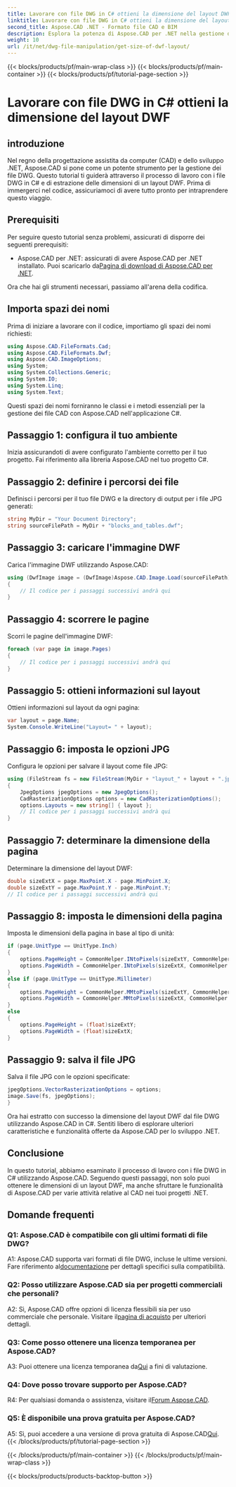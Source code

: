 ```yaml
---
title: Lavorare con file DWG in C# ottieni la dimensione del layout DWF
linktitle: Lavorare con file DWG in C# ottieni la dimensione del layout DWF
second_title: Aspose.CAD .NET - Formato file CAD e BIM
description: Esplora la potenza di Aspose.CAD per .NET nella gestione dei file DWG. Impara a estrarre facilmente le dimensioni del layout DWF utilizzando C#.
weight: 10
url: /it/net/dwg-file-manipulation/get-size-of-dwf-layout/
---
```


{{< blocks/products/pf/main-wrap-class >}}
{{< blocks/products/pf/main-container >}}
{{< blocks/products/pf/tutorial-page-section >}}

# Lavorare con file DWG in C# ottieni la dimensione del layout DWF

## introduzione

Nel regno della progettazione assistita da computer (CAD) e dello sviluppo .NET, Aspose.CAD si pone come un potente strumento per la gestione dei file DWG. Questo tutorial ti guiderà attraverso il processo di lavoro con i file DWG in C# e di estrazione delle dimensioni di un layout DWF. Prima di immergerci nel codice, assicuriamoci di avere tutto pronto per intraprendere questo viaggio.

## Prerequisiti

Per seguire questo tutorial senza problemi, assicurati di disporre dei seguenti prerequisiti:

-  Aspose.CAD per .NET: assicurati di avere Aspose.CAD per .NET installato. Puoi scaricarlo da[Pagina di download di Aspose.CAD per .NET](https://releases.aspose.com/cad/net/).

Ora che hai gli strumenti necessari, passiamo all'arena della codifica.

## Importa spazi dei nomi

Prima di iniziare a lavorare con il codice, importiamo gli spazi dei nomi richiesti:

```csharp
using Aspose.CAD.FileFormats.Cad;
using Aspose.CAD.FileFormats.Dwf;
using Aspose.CAD.ImageOptions;
using System;
using System.Collections.Generic;
using System.IO;
using System.Linq;
using System.Text;
```

Questi spazi dei nomi forniranno le classi e i metodi essenziali per la gestione dei file CAD con Aspose.CAD nell'applicazione C#.

## Passaggio 1: configura il tuo ambiente

Inizia assicurandoti di avere configurato l'ambiente corretto per il tuo progetto. Fai riferimento alla libreria Aspose.CAD nel tuo progetto C#.

## Passaggio 2: definire i percorsi dei file

Definisci i percorsi per il tuo file DWG e la directory di output per i file JPG generati:

```csharp
string MyDir = "Your Document Directory";
string sourceFilePath = MyDir + "blocks_and_tables.dwf";
```

## Passaggio 3: caricare l'immagine DWF

Carica l'immagine DWF utilizzando Aspose.CAD:

```csharp
using (DwfImage image = (DwfImage)Aspose.CAD.Image.Load(sourceFilePath))
{
    // Il codice per i passaggi successivi andrà qui
}
```

## Passaggio 4: scorrere le pagine

Scorri le pagine dell'immagine DWF:

```csharp
foreach (var page in image.Pages)
{
    // Il codice per i passaggi successivi andrà qui
}
```

## Passaggio 5: ottieni informazioni sul layout

Ottieni informazioni sul layout da ogni pagina:

```csharp
var layout = page.Name;
System.Console.WriteLine("Layout= " + layout);
```

## Passaggio 6: imposta le opzioni JPG

Configura le opzioni per salvare il layout come file JPG:

```csharp
using (FileStream fs = new FileStream(MyDir + "layout_" + layout + ".jpg", FileMode.Create))
{
    JpegOptions jpegOptions = new JpegOptions();
    CadRasterizationOptions options = new CadRasterizationOptions();
    options.Layouts = new string[] { layout };
    // Il codice per i passaggi successivi andrà qui
}
```

## Passaggio 7: determinare la dimensione della pagina

Determinare la dimensione del layout DWF:

```csharp
double sizeExtX = page.MaxPoint.X - page.MinPoint.X;
double sizeExtY = page.MaxPoint.Y - page.MinPoint.Y;
// Il codice per i passaggi successivi andrà qui
```

## Passaggio 8: imposta le dimensioni della pagina

Imposta le dimensioni della pagina in base al tipo di unità:

```csharp
if (page.UnitType == UnitType.Inch)
{
    options.PageHeight = CommonHelper.INtoPixels(sizeExtY, CommonHelper.DPI);
    options.PageWidth = CommonHelper.INtoPixels(sizeExtX, CommonHelper.DPI);
}
else if (page.UnitType == UnitType.Millimeter)
{
    options.PageHeight = CommonHelper.MMtoPixels(sizeExtY, CommonHelper.DPI);
    options.PageWidth = CommonHelper.MMtoPixels(sizeExtX, CommonHelper.DPI);
}
else
{
    options.PageHeight = (float)sizeExtY;
    options.PageWidth = (float)sizeExtX;
}
```

## Passaggio 9: salva il file JPG

Salva il file JPG con le opzioni specificate:

```csharp
jpegOptions.VectorRasterizationOptions = options;
image.Save(fs, jpegOptions);
}
```

Ora hai estratto con successo la dimensione del layout DWF dal file DWG utilizzando Aspose.CAD in C#. Sentiti libero di esplorare ulteriori caratteristiche e funzionalità offerte da Aspose.CAD per lo sviluppo .NET.

## Conclusione

In questo tutorial, abbiamo esaminato il processo di lavoro con i file DWG in C# utilizzando Aspose.CAD. Seguendo questi passaggi, non solo puoi ottenere le dimensioni di un layout DWF, ma anche sfruttare le funzionalità di Aspose.CAD per varie attività relative al CAD nei tuoi progetti .NET.

## Domande frequenti

### Q1: Aspose.CAD è compatibile con gli ultimi formati di file DWG?

 A1: Aspose.CAD supporta vari formati di file DWG, incluse le ultime versioni. Fare riferimento al[documentazione](https://reference.aspose.com/cad/net/) per dettagli specifici sulla compatibilità.

### Q2: Posso utilizzare Aspose.CAD sia per progetti commerciali che personali?

 A2: Sì, Aspose.CAD offre opzioni di licenza flessibili sia per uso commerciale che personale. Visitare il[pagina di acquisto](https://purchase.aspose.com/buy) per ulteriori dettagli.

### Q3: Come posso ottenere una licenza temporanea per Aspose.CAD?

 A3: Puoi ottenere una licenza temporanea da[Qui](https://purchase.aspose.com/temporary-license/) a fini di valutazione.

### Q4: Dove posso trovare supporto per Aspose.CAD?

R4: Per qualsiasi domanda o assistenza, visitare il[Forum Aspose.CAD](https://forum.aspose.com/c/cad/19).

### Q5: È disponibile una prova gratuita per Aspose.CAD?

 A5: Sì, puoi accedere a una versione di prova gratuita di Aspose.CAD[Qui](https://releases.aspose.com/).
{{< /blocks/products/pf/tutorial-page-section >}}

{{< /blocks/products/pf/main-container >}}
{{< /blocks/products/pf/main-wrap-class >}}

{{< blocks/products/products-backtop-button >}}
